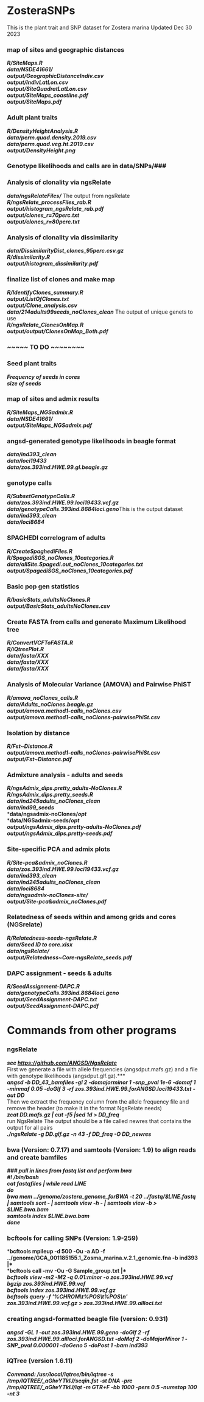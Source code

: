 # ZosteraSNPs

This is the plant trait and SNP dataset for Zostera marina
Updated Dec 30 2023

### map of sites and geographic distances  
***R/SiteMaps.R***  
***data/NSDE41661/***  
***output/GeographicDistanceIndiv.csv***  
***output/IndivLatLon.csv***  
***output/SiteQuadratLatLon.csv***  
***output/SiteMaps_coastline.pdf***  
***output/SiteMaps.pdf***  

### Adult plant traits 
***R/DensityHeightAnalysis.R***  
***data/perm.quad.density.2019.csv***  
***data/perm.quad.veg.ht.2019.csv***  
***output/DensityHeight.png***  

### Genotype likelihoods and calls are in data/SNPs/###

### Analysis of clonality via ngsRelate
***data/ngsRelateFiles/***  The output from ngsRelate  
***R/ngsRelate_processFiles_rab.R***  
***output/histogram_ngsRelate_rab.pdf***  
***output/clones_r=70perc.txt***  
***output/clones_r=80perc.txt***  

### Analysis of clonality via dissimilarity  
***data/DissimilarityDist_clones_95perc.csv.gz***  
***R/dissimilarity.R***  
***output/histogram_dissimilarity.pdf***  

### finalize list of clones and make map ###  
***R/IdentifyClones_summary.R***  
***output/ListOfClones.txt***  
***output/Clone_analysis.csv***  
***data/214adults99seeds_noClones_clean***  The output of unique genets to use  
***R/ngsRelate_ClonesOnMap.R***  
***output/output/ClonesOnMap_Both.pdf***  

### ~~~~~  TO DO ~~~~~~~~    

### Seed plant traits  
***Frequency of seeds in cores***  
***size of seeds***

### map of sites and admix results
***R/SiteMaps_NGSadmix.R***  
***data/NSDE41661/***  
***output/SiteMaps_NGSadmix.pdf***  

### angsd-generated genotype likelihoods in beagle format  
***data/ind393_clean***  
***data/loci19433***  
***data/zos.393ind.HWE.99.gl.beagle.gz***  

### genotype calls
***R/SubsetGenotypeCalls.R***  
***data/zos.393ind.HWE.99.loci19433.vcf.gz***  
***data/genotypeCalls.393ind.8684loci.geno***This is the output dataset  
***data/ind393_clean***  
***data/loci8684***    

### SPAGHEDI correlogram of adults
***R/CreateSpaghediFiles.R***  
***R/SpagediSGS_noClones_10categories.R***  
***data/allSite.Spagedi.out_noClones_10categories.txt***  
***output/SpagediSGS_noClones_10categories.pdf***  

### Basic pop gen statistics     
***R/basicStats_adultsNoClones.R***  
***output/BasicStats_adultsNoClones.csv***  

### Create FASTA from calls and generate Maximum Likelihood tree ###  
***R/ConvertVCFToFASTA.R***  
***R/iQtreePlot.R***  
***data/fasta/XXX***  
***data/fasta/XXX***  
***data/fasta/XXX***  

### Analysis of Molecular Variance (AMOVA) and Pairwise PhiST
***R/amova_noClones_calls.R***  
***data/Adults_noClones.beagle.gz***  
***output/amova.method1-calls_noClones.csv***  
***output/amova.method1-calls_noClones-pairwisePhiSt.csv***  

### Isolation by distance
***R/Fst~Distance.R***  
***output/amova.method1-calls_noClones-pairwisePhiSt.csv***  
***output/Fst~Distance.pdf***  

### Admixture analysis - adults and seeds   
***R/ngsAdmix_dips.pretty_adults-NoClones.R***  
***R/ngsAdmix_dips.pretty_seeds.R***  
***data/ind245adults_noClones_clean***  
***data/ind99_seeds***  
***data/ngsadmix-noClones/*opt***  
***data/NGSadmix-seeds/*opt***  
***output/ngsAdmix_dips.pretty-adults-NoClones.pdf***  
***output/ngsAdmix_dips.pretty-seeds.pdf***  

### Site-specific PCA and admix plots
***R/Site-pca&admix_noClones.R***  
***data/zos.393ind.HWE.99.loci19433.vcf.gz***  
***data/ind393_clean***  
***data/ind245adults_noClones_clean***  
***data/loci8684***    
***data/ngsadmix-noClones-site/***  
***output/Site-pca&admix_noClones.pdf***    

### Relatedness of seeds within and among grids and cores (NGSrelate)
***R/Relatedness-seeds-ngsRelate.R***  
***data/Seed ID to core.xlsx***  
***data/ngsRelate/***  
***output/Relatedness~Core-ngsRelate_seeds.pdf***  

### DAPC assignment - seeds & adults  
***R/SeedAssignment-DAPC.R***  
***data/genotypeCalls.393ind.8684loci.geno***  
***output/SeedAssignment-DAPC.txt***  
***output/SeedAssignment-DAPC.pdf***  

# Commands from other programs #
### ngsRelate ###
***see https://github.com/ANGSD/NgsRelate***  
First we generate a file with allele frequencies (angsdput.mafs.gz) and a file with genotype likelihoods (angsdput.glf.gz).***  
***angsd -b DD_43_bamfiles -gl 2 -domajorminor 1 -snp_pval 1e-6 -domaf 1 -minmaf 0.05 -doGlf 3 -rf zos.393ind.HWE.99.forANGSD.loci19433.txt -out DD***  
Then we extract the frequency column from the allele frequency file and remove the header (to make it in the format NgsRelate needs)  
***zcat DD.mafs.gz | cut -f5 |sed 1d > DD_freq***  
run NgsRelate The output should be a file called newres that contains the output for all pairs  
***./ngsRelate -g DD.glf.gz -n 43 -f DD_freq -O DD_newres***  

### bwa (Version: 0.7.17) and samtools (Version: 1.9) to align reads and create bamfiles ###
***### pull in lines from fastq list and perform bwa***  
***#! /bin/bash***  
***cat fastqfiles | while read LINE***  
***do***  
***bwa mem ../genome/zostera_genome_forBWA -t 20 ../fastq/$LINE.fastq | samtools sort - | samtools view -h - | samtools view -b > $LINE.bwa.bam***  
***samtools index $LINE.bwa.bam***  
***done***  

### bcftools for calling SNPs (Version: 1.9-259) ###
***bcftools mpileup -d 500 -Ou -a AD -f ../genome/GCA_001185155.1_Zosma_marina.v.2.1_genomic.fna -b ind393 |\***  
***bcftools call -mv -Ou -G Sample_group.txt |\***  
***bcftools view -m2 -M2 -q 0.01:minor -o zos.393ind.HWE.99.vcf***  
***bgzip zos.393ind.HWE.99.vcf***   
***bcftools index zos.393ind.HWE.99.vcf.gz***  
***bcftools query -f '%CHROM\t%POS\t%POS\n' zos.393ind.HWE.99.vcf.gz > zos.393ind.HWE.99.allloci.txt***  

### creating angsd-formatted beagle file (version: 0.931) ###
***angsd -GL 1 -out zos.393ind.HWE.99.geno -doGlf 2 -rf zos.393ind.HWE.99.allloci.forANGSD.txt -doMaf 2 -doMajorMinor 1 -SNP_pval 0.000001 -doGeno 5 -doPost 1 -bam ind393***  

### iQTree (version 1.6.11) ###
***Command: /usr/local/iqtree/bin/iqtree -s /tmp/IQTREE/_aGIwYTklJ/seqin.fst -st DNA -pre /tmp/IQTREE/_aGIwYTklJ/iqt -m GTR+F -bb 1000 -pers 0.5 -numstop 100 -nt 3***  
